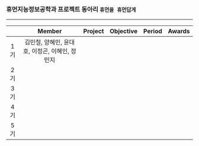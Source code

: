 ### 휴먼지능정보공학과 프로젝트 동아리 `휴먼을 휴먼답게`

---

||Member|Project|Objective|Period|Awards|
|:---:|:---:|:---:|:---:|:---:|:---:|
|1기|김민철, 양혜민, 윤대호, 이정곤, 이혜인, 정민지||
|2기|||
|3기|||
|4기|||
|5기|||
